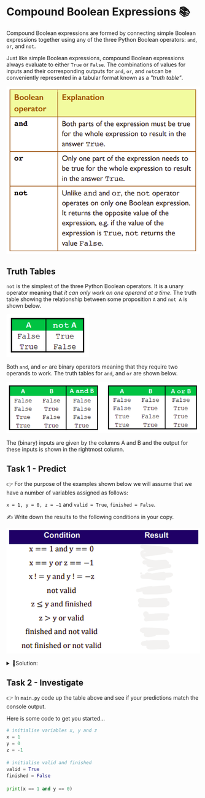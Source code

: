 # Compound Boolean Expressions 📚

Compound Boolean expressions are formed by connecting simple Boolean expressions together using any of the three Python Boolean operators: ``and``, ``or``, and ``not``.

Just like simple Boolean expressions, compound Boolean expressions always evaluate to either ``True`` or ``False``. 
The combinations of values for inputs and their corresponding outputs for ``and``, ``or``, and ``not``can be conveniently represented in a tabular format known as a *"truth table"*.

![image](image_14.png)

## Truth Tables

``not`` is the simplest of the three Python Boolean operators. It is a unary operator meaning that *it can only work on one operand at a time*. The truth table showing the relationship 
between some proposition ``A`` and ``not A`` is shown below.

![image](image_15.png)

Both ``and``, and ``or`` are binary operators meaning that they require two operands to work. The truth tables for ``and``, and ``or`` are shown below.

![image](image_16.png)

The (binary) inputs are given by the columns A and B and the output for these inputs is shown in the rightmost column.

## Task 1 - Predict

👉 For the purpose of the examples shown below we will assume that we have a number of variables assigned as follows: 

``x = 1, y = 0, z = −1`` and ``valid = True``, ``finished = False``.

✍ Write down the results to the following conditions in your copy.

![image](image_17.png)

<details>
  <summary> 👀Solution: </summary>

  You cheated again didn't you!

  ![image](image_18.png)
  
</details>

## Task 2 - Investigate
👉 In `main.py` code up the table above and see if your predictions match the console output.

Here is some code to get you started...

````py
# initialise variables x, y and z
x = 1
y = 0
z = -1

# initialise valid and finished
valid = True
finished = False

print(x == 1 and y == 0)

````
